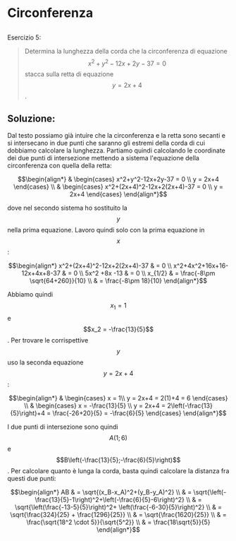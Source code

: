﻿# Circonferenza
<!--Upmath extremely simplifies this task by using Markdown and LaTeX. It converts the Markdown syntax extended with LaTeX equations support into HTML code you can publish anywhere on the web.-->

<!--![Paper written in LaTeX](/i/latex.jpg)-->

## 

Esercizio 5:

> Determina la lunghezza della corda che la circonferenza di equazione $$x^2+y^2-12x+2y-37 = 0 $$ stacca sulla retta di equazione $$y = 2x+4$$. 
  
## Soluzione: 

Dal testo possiamo già intuire che la circonferenza e la retta sono secanti e si intersecano in due punti che saranno gli estremi della corda di cui dobbiamo calcolare la lunghezza. Partiamo quindi calcolando le coordinate dei due punti di intersezione mettendo a sistema l'equazione della circonferenza con quella della retta: 

$$\begin{align*}
& \begin{cases}
x^2+y^2-12x+2y-37 = 0 \\
y = 2x+4 
\end{cases} \\
& \begin{cases}
x^2+(2x+4)^2-12x+2(2x+4)-37 = 0 \\
y = 2x+4 
\end{cases}
\end{align*}$$ 

dove nel secondo sistema ho sostituito la $$y$$ nella prima equazione. Lavoro quindi solo con la prima equazione in $$x$$:

$$\begin{align*}
x^2+(2x+4)^2-12x+2(2x+4)-37 & = 0 \\
x^2+4x^2+16x+16-12x+4x+8-37 & = 0 \\
5x^2 +8x -13 & = 0 \\
x_{1/2} & = \frac{-8\pm \sqrt{64+260}}{10} \\
& = \frac{-8\pm 18}{10}
\end{align*}$$

Abbiamo quindi $$x_1 = 1$$ e $$x_2 = -\frac{13}{5}$$. Per trovare le corrispettive $$y$$ uso la seconda equazione $$y = 2x+4$$:

$$\begin{align*}
& \begin{cases}
x = 1\\
y = 2x+4 = 2(1)+4 = 6
\end{cases} \\
& \begin{cases}
x = -\frac{13}{5} \\
y = 2x+4 = 2\left(-\frac{13}{5}\right)+4 = \frac{-26+20}{5} = -\frac{6}{5} 
\end{cases}
\end{align*}$$ 

I due punti di intersezione sono quindi $$A(1;6)$$ e $$B\left(-\frac{13}{5};-\frac{6}{5}\right)$$. Per calcolare quanto è lunga la corda, basta quindi calcolare la distanza fra questi due punti:

$$\begin{align*}
AB & = \sqrt{(x_B-x_A)^2+(y_B-y_A)^2} \\
& = \sqrt{\left(-\frac{13}{5}-1\right)^2+\left(-\frac{6}{5}-6\right)^2} \\
& = \sqrt{\left(\frac{-13-5}{5}\right)^2+ \left(\frac{-6-30}{5}\right)^2} \\
& = \sqrt{\frac{324}{25} + \frac{1296}{25}} \\
& = \sqrt{\frac{1620}{25}} \\
& = \frac{\sqrt{18^2 \cdot 5}}{\sqrt{5^2}} \\
& = \frac{18\sqrt{5}}{5}
\end{align*}$$


